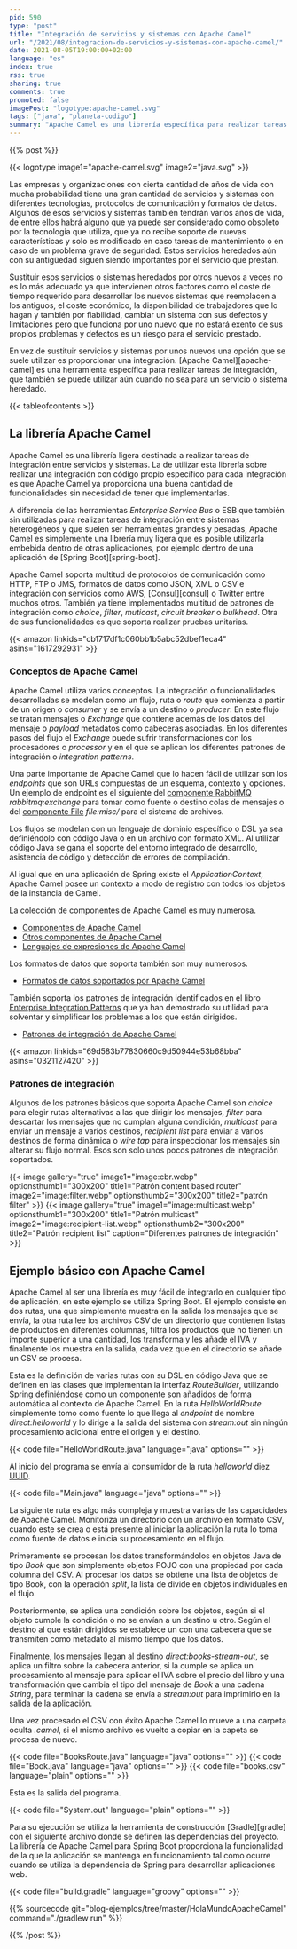 ```yaml
---
pid: 590
type: "post"
title: "Integración de servicios y sistemas con Apache Camel"
url: "/2021/08/integracion-de-servicios-y-sistemas-con-apache-camel/"
date: 2021-08-05T19:00:00+02:00
language: "es"
index: true
rss: true
sharing: true
comments: true
promoted: false
imagePost: "logotype:apache-camel.svg"
tags: ["java", "planeta-codigo"]
summary: "Apache Camel es una librería específica para realizar tareas de integración que ya proporciona e implementa múltiples protocolos de comunicación, formatos de datos, componentes y patrones de integración. Ya tiene implementada toda esta funcionalidad que no hay que implementar en el caso de una aplicación con código propio. Al ser una librería es posible integrarlo en cualquier tipo de aplicación, en el artículo se muestra cómo utilizarlo en una aplicación de Spring Boot en un ejemplo."
---
```


{{% post %}}

{{< logotype image1="apache-camel.svg" image2="java.svg" >}}

Las empresas y organizaciones con cierta cantidad de años de vida con mucha probabilidad tiene una gran cantidad de servicios y sistemas con diferentes tecnologías, protocolos de comunicación y formatos de datos. Algunos de esos servicios y sistemas también tendrán varios años de vida, de entre ellos habrá alguno que ya puede ser considerado como obsoleto por la tecnología que utiliza, que ya no recibe soporte de nuevas características y solo es modificado en caso tareas de mantenimiento o en caso de un problema grave de seguridad. Estos servicios heredados aún con su antigüedad siguen siendo importantes por el servicio que prestan.

Sustituir esos servicios o sistemas heredados por otros nuevos a veces no es lo más adecuado ya que intervienen otros factores como el coste de tiempo requerido para desarrollar los nuevos sistemas que reemplacen a los antiguos, el coste económico, la disponibilidad de trabajadores que lo hagan y también por fiabilidad, cambiar un sistema con sus defectos y limitaciones pero que funciona por uno nuevo que no estará exento de sus propios problemas y defectos es un riesgo para el servicio prestado.

En vez de sustituir servicios y sistemas por unos nuevos una opción que se suele utilizar es proporcionar una integración. [Apache Camel][apache-camel] es una herramienta específica para realizar tareas de integración, que también se puede utilizar aún cuando no sea para un servicio o sistema heredado.

{{< tableofcontents >}}

## La librería Apache Camel

Apache Camel es una librería ligera destinada a realizar tareas de integración entre servicios y sistemas. La de utilizar esta librería sobre realizar una integración con código propio específico para cada integración es que Apache Camel ya proporciona una buena cantidad de funcionalidades sin necesidad de tener que implementarlas.

A diferencia de las herramientas _Enterprise Service Bus_ o ESB que también sin utilizadas para realizar tareas de integración entre sistemas heterogéneos y que suelen ser herramientas grandes y pesadas, Apache Camel es simplemente una librería muy ligera que es posible utilizarla embebida dentro de otras aplicaciones, por ejemplo dentro de una aplicación de [Spring Boot][spring-boot].

Apache Camel soporta multitud de protocolos de comunicación como HTTP, FTP o JMS, formatos de datos como JSON, XML o CSV e  integración con servicios como AWS, [Consul][consul] o Twitter entre muchos otros. También ya tiene implementados multitud de patrones de integración como _choice_, _filter_, _muticast_, _circuit breaker_ o _bulkhead_. Otra de sus funcionalidades es que soporta realizar pruebas unitarias.

{{< amazon
    linkids="cb1717df1c060bb1b5abc52dbef1eca4"
    asins="1617292931" >}}

### Conceptos de Apache Camel

Apache Camel utiliza varios conceptos. La integración o funcionalidades desarrolladas se modelan como un flujo, ruta o _route_ que comienza a partir de un origen o _consumer_ y se envía a un destino o _producer_. En este flujo se tratan mensajes o _Exchange_ que contiene además de los datos del mensaje o _payload_ metadatos como cabeceras asociadas. En los diferentes pasos del flujo el _Exchange_ puede sufrir transformaciones con los procesadores o _processor_ y en el que se aplican los diferentes patrones de integración o _integration patterns_.

Una parte importante de Apache Camel que lo hacen fácil de utilizar son los _endpoints_ que son URLs compuestas de un esquema, contexto y opciones. Un ejemplo de endpoint es el siguiente del [componente RabbitMQ](https://camel.apache.org/components/latest/rabbitmq-component.html) _rabbitmq:exchange_  para tomar como fuente o destino colas de mensajes o del [componente File](https://camel.apache.org/components/latest/file-component.html) _file:misc/_ para el sistema de archivos.

Los flujos se modelan con un lenguaje de dominio específico o DSL ya sea definiéndolo con código Java o en un archivo con formato XML. Al utilizar código Java se gana el soporte del entorno integrado de desarrollo, asistencia de código y detección de errores de compilación.

Al igual que en una aplicación de Spring existe el _ApplicationContext_, Apache Camel posee un contexto a modo de registro con todos los objetos de la instancia de Camel.

La colección de componentes de Apache Camel es muy numerosa.

* [Componentes de Apache Camel](https://camel.apache.org/components/latest/index.html)
* [Otros componentes de Apache Camel](https://camel.apache.org/components/latest/others/index.html)
* [Lenguajes de expresiones de Apache Camel](https://camel.apache.org/components/latest/languages/index.html)

Los formatos de datos que soporta también son muy numerosos.

* [Formatos de datos soportados por Apache Camel](https://camel.apache.org/components/latest/dataformats/index.html)

También soporta los patrones de integración identificados en el libro [Enterprise Integration Patterns](https://amzn.to/2WQDe4G) que ya han demostrado su utilidad para solventar y simplificar los problemas a los que están dirigidos.

* [Patrones de integración de Apache Camel](https://camel.apache.org/components/latest/eips/enterprise-integration-patterns.html)

{{< amazon
    linkids="69d583b77830660c9d50944e53b68bba"
    asins="0321127420" >}}

### Patrones de integración

Algunos de los patrones básicos que soporta Apache Camel son _choice_ para elegir rutas alternativas a las que dirigir los mensajes, _filter_ para descartar los mensajes que no cumplan alguna condición, _multicast_ para enviar un mensaje a varios destinos, _recipient list_ para enviar a varios destinos de forma dinámica o _wire tap_ para inspeccionar los mensajes sin alterar su flujo normal. Esos son solo unos pocos patrones de integración soportados.

{{< image
    gallery="true"
    image1="image:cbr.webp" optionsthumb1="300x200" title1="Patrón content based router"
    image2="image:filter.webp" optionsthumb2="300x200" title2="patrón filter" >}}
{{< image
    gallery="true"
    image1="image:multicast.webp" optionsthumb1="300x200" title1="Patrón multicast"
    image2="image:recipient-list.webp" optionsthumb2="300x200" title2="Patrón recipient list"
    caption="Diferentes patrones de integración" >}}

## Ejemplo básico con Apache Camel

Apache Camel al ser una librería es muy fácil de integrarlo en cualquier tipo de aplicación, en este ejemplo se utiliza Spring Boot. El ejemplo consiste en dos rutas, una que simplemente muestra en la salida los mensajes que se envía, la otra ruta lee los archivos CSV de un directorio que contienen listas de productos en diferentes columnas, filtra los productos que no tienen un importe superior a una cantidad, los transforma y les añade el IVA y finalmente los muestra en la salida, cada vez que en el directorio se añade un CSV se procesa.

Esta es la definición de varias rutas con su DSL en código Java que se definen en las clases que implementan la interfaz _RouteBuilder_, utilizando Spring definiéndose como un componente son añadidos de forma automática al contexto de Apache Camel. En la ruta _HelloWorldRoute_ simplemente tomo como fuente lo que llega al _endpoint_ de nombre _direct:helloworld_ y lo dirige a la salida del sistema con _stream:out_ sin ningún procesamiento adicional entre el origen y el destino.

{{< code file="HelloWorldRoute.java" language="java" options="" >}}

Al inicio del programa se envía al consumidor de la ruta _helloworld_ diez [UUID](javadoc11:java.base/java/util/UUID.html).

{{< code file="Main.java" language="java" options="" >}}

La siguiente ruta es algo más compleja y muestra varias de las capacidades de Apache Camel. Monitoriza un directorio con un archivo en formato CSV, cuando este se crea o está presente al iniciar la aplicación la ruta lo toma como fuente de datos e inicia su procesamiento en el flujo.

Primeramente se procesan los datos transformándolos en objetos Java de tipo _Book_ que son simplemente objetos POJO con una propiedad por cada columna del CSV. Al procesar los datos se obtiene una lista de objetos de tipo Book, con la operación _split_, la lista de divide en objetos individuales en el flujo.

Posteriormente, se aplica una condición sobre los objetos, según si el objeto cumple la condición o no se envían a un destino u otro. Según el destino al que están dirigidos se establece un con una cabecera que se transmiten como metadato al mismo tiempo que los datos.

Finalmente, los mensajes llegan al destino _direct:books-stream-out_, se aplica un filtro sobre la cabecera anterior, si la cumple se aplica un procesamiento al mensaje para aplicar el IVA sobre el precio del libro y una transformación que cambia el tipo del mensaje de _Book_ a una cadena _String_, para terminar la cadena se envía a _stream:out_ para imprimirlo en la salida de la aplicación.

Una vez procesado el CSV con éxito Apache Camel lo mueve a una carpeta oculta _.camel_, si el mismo archivo es vuelto a copiar en la capeta se procesa de nuevo.

{{< code file="BooksRoute.java" language="java" options="" >}}
{{< code file="Book.java" language="java" options="" >}}
{{< code file="books.csv" language="plain" options="" >}}

Esta es la salida del programa.

{{< code file="System.out" language="plain" options="" >}}

Para su ejecución se utiliza la herramienta de construcción [Gradle][gradle] con el siguiente archivo donde se definen las dependencias del proyecto. La librería de Apache Camel para Spring Boot proporciona la funcionalidad de la que la aplicación se mantenga en funcionamiento tal como ocurre cuando se utiliza la dependencia de Spring para desarrollar aplicaciones web.

{{< code file="build.gradle" language="groovy" options="" >}}

{{% sourcecode git="blog-ejemplos/tree/master/HolaMundoApacheCamel" command="./gradlew run" %}}

{{% /post %}}
